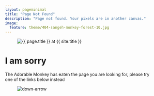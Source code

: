 ```yaml
---
layout: pageminimal
title: "Page Not Found"
description: "Page not found. Your pixels are in another canvas."
image:
  feature: theme/404-sangeh-monkey-forest-10.jpg
---  
```

<figure>
<img src="{{ site.url }}/images/theme/404.jpg" alt="{{ page.title }} at {{ site.title }}">
</figure>
<div class="text-center">
<h1>I am sorry</h1>
<p>The Adorable Monkey has eaten the page you are looking for,
please try one of the links below instead</p>
</div>
<figure>
<img src="{{ site.url }}/images/bg-arrow.png" alt="down-arrow">
</figure>